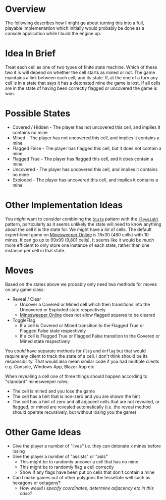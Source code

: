 # Overview

The following describes how I might go about turning this into a full, playable implementation which initially would probably be done as a console application while I build the engine up.

# Idea In Brief

Treat each cell as one of two types of finite state machine. Which of these two it is will depend on whether the cell starts as mined or not. The game maintains a link between each cell, and its state. If, at the end of a turn any cell is in a state that says it has a detonated mine the game is lost. If all cells are in the state of having been correctly flagged or uncovered the game is won.

# Possible States

* Covered / Hidden - The player has not uncovered this cell, and implies it contains no mine
* Mined - The player has not uncovered this cell, and implies it contains a mine
* Flagged False - The player has flagged this cell, but it does not contain a mine
* Flagged True - The player has flagged this cell, and it does contain a mine
* Uncovered - The player has uncovered this cell, and implies it contains no mine
* Exploded - The player has uncovered this cell, and implies it contains a mine

# Other Implementation Ideas

You _might_ want to consider combining the [`State`](https://en.wikipedia.org/wiki/State_pattern) pattern with the [`Flyweight`](https://en.wikipedia.org/wiki/Flyweight_pattern) pattern, particularly as it seems unlikely the state will need to know anything about the cell it is the state for. We might have a _lot_ of cells. The default expert-level game on [Minesweeper Online](https://minesweeperonline.com/) is 16x30 (480 cells) with 10 mines. It can go up to 99x99 (9,801 cells). It seems like it would be _much_ more efficient to only store one instance of each state, rather than one instance per cell in that state.

# Moves

Based on the states above we probably only need two methods for moves on any game class:

* Reveal / Clear
  * Uncover a Covered or Mined cell which then transitions into the Uncovered or Exploded state respectively
  * [Minesweeper Online](https://minesweeperonline.com/) does not allow flagged squares to be cleared
* ToggleFlag
  * If a cell is Covered or Mined transition to the Flagged True or Flagged False state respectively
  * If a cell is Flagged True or Flagged False transition to the Covered or Mined state respectively

You _could_ have separate methods for `Flag` and `Unflag` but that would require any client to track the state of a cell. I don't think should be its responsibility. That would also mean similar code if you had multiple clients e.g. Console, Windows App, Blazor App etc

When revealing a cell one of three things should happen according to "standard" minesweeper rules:

* The cell is mined and you lose the game
* The cell has a hint that is non-zero and you are shown the hint
* The cell has a hint of zero and all adjacent cells that are not revealed, or flagged, or mined are revealed automatically (i.e. the reveal method should operate recursively, but without losing you the game)

# Other Game Ideas

* Give the player a number of "lives" i.e. they can detonate x mines before losing
* Give the player a number of "assists" or "aids"
  * This might be to randomly uncover a cell that has no mine
  * This might be to randomly flag a cell correctly
  * Show if any flags have been put on cells that don't contain a mine
* Can I make games out of other polygons the tessellate well such as hexagons or octagons?
  * _How would I specify coordinates, determine adjacency etc in this case?_